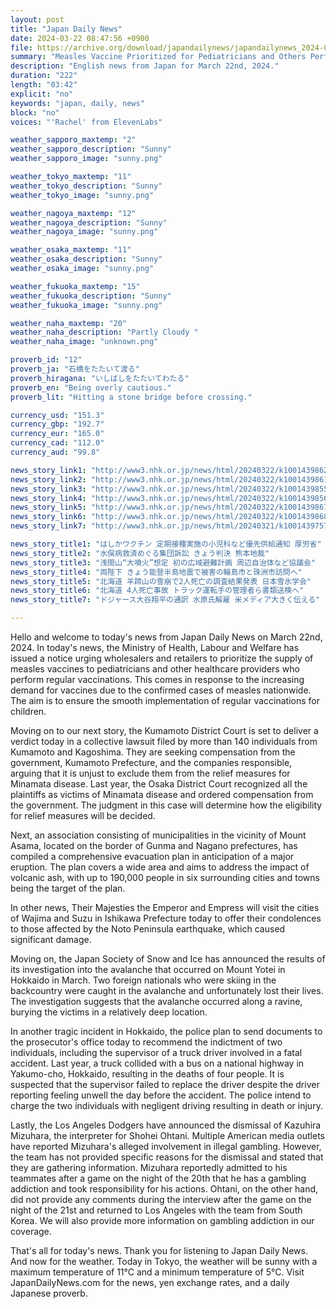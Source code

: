 ```yaml
---
layout: post
title: "Japan Daily News"
date: 2024-03-22 08:47:56 +0900
file: https://archive.org/download/japandailynews/japandailynews_2024-03-22.mp3
summary: "Measles Vaccine Prioritized for Pediatricians and Others Performing Regular Vaccinations, and Kumamoto Court to Deliver Verdict on Minamata Disease Lawsuit, & more…"
description: "English news from Japan for March 22nd, 2024."
duration: "222"
length: "03:42"
explicit: "no"
keywords: "japan, daily, news"
block: "no"
voices: "'Rachel' from ElevenLabs"

weather_sapporo_maxtemp: "2"
weather_sapporo_description: "Sunny"
weather_sapporo_image: "sunny.png"

weather_tokyo_maxtemp: "11"
weather_tokyo_description: "Sunny"
weather_tokyo_image: "sunny.png"

weather_nagoya_maxtemp: "12"
weather_nagoya_description: "Sunny"
weather_nagoya_image: "sunny.png"

weather_osaka_maxtemp: "11"
weather_osaka_description: "Sunny"
weather_osaka_image: "sunny.png"

weather_fukuoka_maxtemp: "15"
weather_fukuoka_description: "Sunny"
weather_fukuoka_image: "sunny.png"

weather_naha_maxtemp: "20"
weather_naha_description: "Partly Cloudy "
weather_naha_image: "unknown.png"

proverb_id: "12"
proverb_ja: "石橋をたたいて渡る"
proverb_hiragana: "いしばしをたたいてわたる"
proverb_en: "Being overly cautious."
proverb_lit: "Hitting a stone bridge before crossing."

currency_usd: "151.3"
currency_gbp: "192.7"
currency_eur: "165.0"
currency_cad: "112.0"
currency_aud: "99.8"

news_story_link1: "http://www3.nhk.or.jp/news/html/20240322/k10014398621000.html"
news_story_link2: "http://www3.nhk.or.jp/news/html/20240322/k10014398611000.html"
news_story_link3: "http://www3.nhk.or.jp/news/html/20240322/k10014398551000.html"
news_story_link4: "http://www3.nhk.or.jp/news/html/20240322/k10014398561000.html"
news_story_link5: "http://www3.nhk.or.jp/news/html/20240322/k10014398671000.html"
news_story_link6: "http://www3.nhk.or.jp/news/html/20240322/k10014398681000.html"
news_story_link7: "http://www3.nhk.or.jp/news/html/20240321/k10014397571000.html"

news_story_title1: "はしかワクチン 定期接種実施の小児科など優先供給通知 厚労省"
news_story_title2: "水俣病救済めぐる集団訴訟 きょう判決 熊本地裁"
news_story_title3: "浅間山“大噴火”想定 初の広域避難計画 周辺自治体など協議会"
news_story_title4: "両陛下 きょう能登半島地震で被害の輪島市と珠洲市訪問へ"
news_story_title5: "北海道 羊蹄山の雪崩で2人死亡の調査結果発表 日本雪氷学会"
news_story_title6: "北海道 4人死亡事故 トラック運転手の管理者ら書類送検へ"
news_story_title7: "ドジャース大谷翔平の通訳 水原氏解雇 米メディア大きく伝える"

---
```


Hello and welcome to today's news from Japan Daily News on March 22nd, 2024. In today's news, the Ministry of Health, Labour and Welfare has issued a notice urging wholesalers and retailers to prioritize the supply of measles vaccines to pediatricians and other healthcare providers who perform regular vaccinations. This comes in response to the increasing demand for vaccines due to the confirmed cases of measles nationwide. The aim is to ensure the smooth implementation of regular vaccinations for children.

Moving on to our next story, the Kumamoto District Court is set to deliver a verdict today in a collective lawsuit filed by more than 140 individuals from Kumamoto and Kagoshima. They are seeking compensation from the government, Kumamoto Prefecture, and the companies responsible, arguing that it is unjust to exclude them from the relief measures for Minamata disease. Last year, the Osaka District Court recognized all the plaintiffs as victims of Minamata disease and ordered compensation from the government. The judgment in this case will determine how the eligibility for relief measures will be decided.

Next, an association consisting of municipalities in the vicinity of Mount Asama, located on the border of Gunma and Nagano prefectures, has compiled a comprehensive evacuation plan in anticipation of a major eruption. The plan covers a wide area and aims to address the impact of volcanic ash, with up to 190,000 people in six surrounding cities and towns being the target of the plan.

In other news, Their Majesties the Emperor and Empress will visit the cities of Wajima and Suzu in Ishikawa Prefecture today to offer their condolences to those affected by the Noto Peninsula earthquake, which caused significant damage.

Moving on, the Japan Society of Snow and Ice has announced the results of its investigation into the avalanche that occurred on Mount Yotei in Hokkaido in March. Two foreign nationals who were skiing in the backcountry were caught in the avalanche and unfortunately lost their lives. The investigation suggests that the avalanche occurred along a ravine, burying the victims in a relatively deep location.

In another tragic incident in Hokkaido, the police plan to send documents to the prosecutor's office today to recommend the indictment of two individuals, including the supervisor of a truck driver involved in a fatal accident. Last year, a truck collided with a bus on a national highway in Yakumo-cho, Hokkaido, resulting in the deaths of four people. It is suspected that the supervisor failed to replace the driver despite the driver reporting feeling unwell the day before the accident. The police intend to charge the two individuals with negligent driving resulting in death or injury.

Lastly, the Los Angeles Dodgers have announced the dismissal of Kazuhira Mizuhara, the interpreter for Shohei Ohtani. Multiple American media outlets have reported Mizuhara's alleged involvement in illegal gambling. However, the team has not provided specific reasons for the dismissal and stated that they are gathering information. Mizuhara reportedly admitted to his teammates after a game on the night of the 20th that he has a gambling addiction and took responsibility for his actions. Ohtani, on the other hand, did not provide any comments during the interview after the game on the night of the 21st and returned to Los Angeles with the team from South Korea. We will also provide more information on gambling addiction in our coverage.

That's all for today's news. Thank you for listening to Japan Daily News. And now for the weather. Today in Tokyo, the weather will be sunny with a maximum temperature of 11°C and a minimum temperature of 5°C.  Visit JapanDailyNews.com for the news, yen exchange rates, and a daily Japanese proverb.
